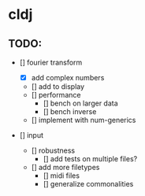 # cldj

## TODO:

- [] fourier transform
  - [x] add complex numbers
  - [] add to display 
  - [] performance
    - [] bench on larger data
    - [] bench inverse  
  - [] implement with num-generics

- [] input
  - [] robustness
    - [] add tests on multiple files?
  - [] add more filetypes
    - [] midi files
    - [] generalize commonalities
